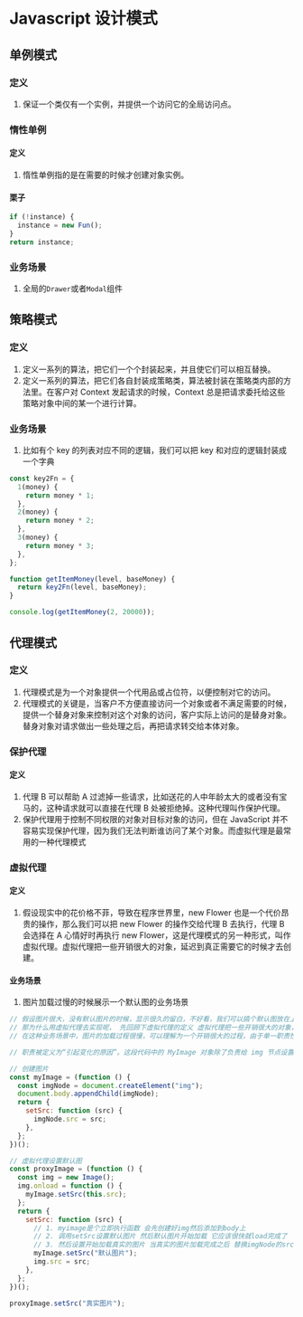 # Javascript 设计模式

## 单例模式

### 定义

1. 保证一个类仅有一个实例，并提供一个访问它的全局访问点。

### 惰性单例

#### 定义

1. 惰性单例指的是在需要的时候才创建对象实例。

#### 栗子

```js
if (!instance) {
  instance = new Fun();
}
return instance;
```

### 业务场景

1. 全局的`Drawer`或者`Modal`组件

## 策略模式

### 定义

1. 定义一系列的算法，把它们一个个封装起来，并且使它们可以相互替换。
2. 定义一系列的算法，把它们各自封装成策略类，算法被封装在策略类内部的方法里。在客户对 Context 发起请求的时候，Context 总是把请求委托给这些
   策略对象中间的某一个进行计算。

### 业务场景

1. 比如有个 key 的列表对应不同的逻辑，我们可以把 key 和对应的逻辑封装成一个字典

```js
const key2Fn = {
  1(money) {
    return money * 1;
  },
  2(money) {
    return money * 2;
  },
  3(money) {
    return money * 3;
  },
};

function getItemMoney(level, baseMoney) {
  return key2Fn(level, baseMoney);
}

console.log(getItemMoney(2, 20000));
```

## 代理模式

### 定义

1. 代理模式是为一个对象提供一个代用品或占位符，以便控制对它的访问。
2. 代理模式的关键是，当客户不方便直接访问一个对象或者不满足需要的时候，提供一个替身对象来控制对这个对象的访问，客户实际上访问的是替身对象。替身对象对请求做出一些处理之后，再把请求转交给本体对象。

### 保护代理

#### 定义

1. 代理 B 可以帮助 A 过滤掉一些请求，比如送花的人中年龄太大的或者没有宝马的，这种请求就可以直接在代理 B 处被拒绝掉。这种代理叫作保护代理。
2. 保护代理用于控制不同权限的对象对目标对象的访问，但在 JavaScript 并不容易实现保护代理，因为我们无法判断谁访问了某个对象。而虚拟代理是最常用的一种代理模式

### 虚拟代理

#### 定义

1. 假设现实中的花价格不菲，导致在程序世界里，new Flower 也是一个代价昂贵的操作，那么我们可以把 new Flower 的操作交给代理 B 去执行，代理 B 会选择在 A 心情好时再执行 new Flower，这是代理模式的另一种形式，叫作虚拟代理。虚拟代理把一些开销很大的对象，延迟到真正需要它的时候才去创建。

#### 业务场景

1. 图片加载过慢的时候展示一个默认图的业务场景

```js
// 假设图片很大，没有默认图片的时候，显示很久的留白，不好看，我们可以搞个默认图放在上面。
// 那为什么用虚拟代理去实现呢， 先回顾下虚拟代理的定义 虚拟代理把一些开销很大的对象，延迟到真正需要它的时候才去创建。
// 在这种业务场景中，图片的加载过程很慢，可以理解为一个开销很大的过程，由于单一职责性，所以我们把创建图片的过程抽离出来

// 职责被定义为“引起变化的原因”。这段代码中的 MyImage 对象除了负责给 img 节点设置 src外，还要负责预加载图片。我们在处理其中一个职责时，有可能因为其强耦合性影响另外一个职责的实现。

// 创建图片
const myImage = (function () {
  const imgNode = document.createElement("img");
  document.body.appendChild(imgNode);
  return {
    setSrc: function (src) {
      imgNode.src = src;
    },
  };
})();

// 虚拟代理设置默认图
const proxyImage = (function () {
  const img = new Image();
  img.onload = function () {
    myImage.setSrc(this.src);
  };
  return {
    setSrc: function (src) {
      // 1. myimage是个立即执行函数 会先创建好img然后添加到body上
      // 2. 调用setSrc设置默认图片 然后默认图片开始加载 它应该很快就load完成了
      // 3. 然后设置开始加载真实的图片 当真实的图片加载完成之后 替换imgNode的src 就显示真实的图片了
      myImage.setSrc("默认图片");
      img.src = src;
    },
  };
})();

proxyImage.setSrc("真实图片");
```
